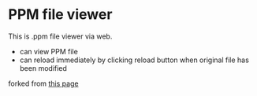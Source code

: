 # PPM file viewer
This is .ppm file viewer via web.
- can view PPM file
- can reload immediately by clicking reload button when original file has been modified


forked from [this page](https://www.cs.rhodes.edu/welshc/COMP141_F16/ppmReader.html)